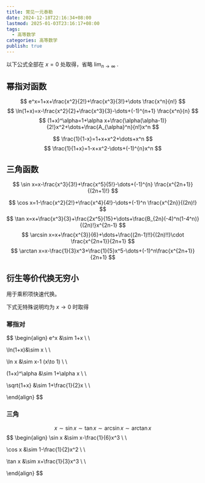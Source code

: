```yaml
---
title: 常见一元泰勒
date: 2024-12-18T22:16:34+08:00
lastmod: 2025-01-03T23:16:17+08:00
tags:
  - 高等数学
categories: 高等数学
publish: true
---
```


以下公式全部在 $x=0$ 处取得，省略 $\lim_{ n \to \infty }$ .

## 幂指对函数

$$
e^x=1+x+\frac{x^2}{2!}+\frac{x^3}{3!}+\dots \frac{x^n}{n!}
$$
$$
\ln(1+x)=x-\frac{x^2}{2}+\frac{x^3}{3}-\dots+(-1)^{n+1} \frac{x^n}{n}
$$
$$
(1+x)^\alpha=1+\alpha x+\frac{\alpha(\alpha-1)}{2!}x^2+\dots+\frac{A_{\alpha}^n}{n!}x^n
$$

$$
\frac{1}{1-x}=1+x+x^2+\dots+x^n
$$
$$
\frac{1}{1+x}=1-x+x^2-\dots+(-1)^{n}x^n
$$
## 三角函数
$$
\sin x=x-\frac{x^3}{3!}+\frac{x^5}{5!}-\dots+(-1)^{n} \frac{x^{2n+1}}{(2n+1)!}
$$

$$
\cos x=1-\frac{x^2}{2!}+\frac{x^4}{4!}-\dots+(-1)^n \frac{x^{2n}}{(2n)!}
$$
$$
\tan x=x+\frac{x^3}{3}+\frac{2x^5}{15}+\dots+\frac{B_{2n}(-4)^n(1-4^n)}{(2n)!}x^{2n-1}
$$
$$
\arcsin x=x+\frac{x^{3}}{6}+\dots+\frac{(2n-1)!!}{(2n)!!}\cdot \frac{x^{2n+1}}{2n+1}
$$
$$
\arctan x=x-\frac{1}{3}x^3+\frac{1}{5}x^5-\dots+(-1)^n\frac{x^{2n+1}}{2n+1}
$$

## 衍生等价代换无穷小

用于乘积项快速代换。

下式无特殊说明均为 $x\to 0$ 时取得

### 幂指对

$$
\begin{align}
e^x &\sim 1+x \\ \\

\ln(1+x)&\sim x \\ \\

\ln x &\sim x-1 (x\to 1) \\ \\

(1+x)^\alpha &\sim 1+\alpha x \\ \\

\sqrt{1+x} &\sim 1+\frac{1}{2}x \\ \\

\end{align}
$$

### 三角

$$
x \sim \sin x \sim \tan x \sim \arcsin x \sim \arctan x
$$
$$
\begin{align}
\sin x &\sim x-\frac{1}{6}x^3 \\ \\

\cos x &\sim 1-\frac{1}{2}x^2 \\ \\

\tan x &\sim x+\frac{1}{3}x^3 \\ \\

\end{align}
$$
